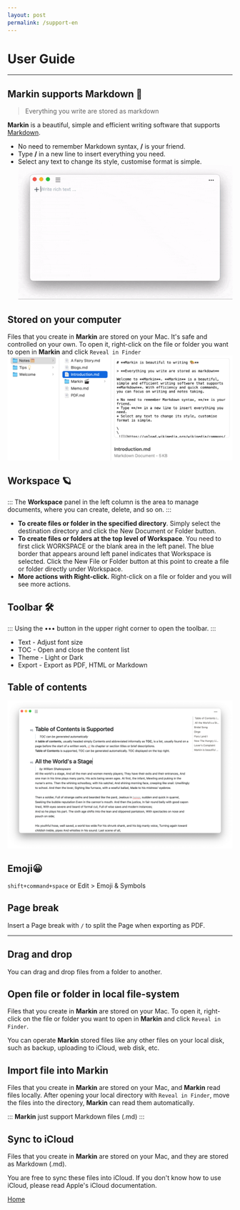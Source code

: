 ```yaml
---
layout: post
permalink: /support-en
---
```

# User Guide

***

## Markin supports Markdown 🎨

> Everything you write are stored as markdown

**Markin** is a beautiful, simple and efficient writing software that supports [Markdown](https://www.markdownguide.org/).

* No need to remember Markdown syntax, **/** is your friend.
* Type **/** in a new line to insert everything you need.
* Select any text to change its style, customise format is simple.
![write efficiently](markin.gif)

## Stored on your computer
Files that you create in **Markin** are stored on your Mac. It's safe and controlled on your own. To open it, right-click on the file or folder you want to open in **Markin** and click `Reveal in Finder`
![Stored on your computer](local.png)

## Workspace 🪐

:::
The **Workspace** panel in the left column is the area to manage documents, where you can create, delete, and so on.
:::

* **To create files or folder in the specified directory**. Simply select the destination directory and click the New Document or Folder button.
* **To create files or folders at the top level of Workspace**. You need to first click WORKSPACE or the blank area in the left panel. The blue border that appears around left panel indicates that Workspace is selected. Click the New File or Folder button at this point to create a file or folder directly under Workspace.
* **More actions with Right-click.** Right-click on a file or folder and you will see more actions.


## Toolbar 🛠


:::
Using the ••• button in the upper right corner to open the toolbar.
:::

* Text - Adjust font size
* TOC - Open and close the content list
* Theme - Light or Dark
* Export - Export as PDF, HTML or Markdown

## Table of contents
![Toc](toc.png)

## Emoji😀

`shift+command+space` or Edit > Emoji & Symbols

## Page break

Insert a Page break with `/` to split the Page when exporting as PDF.


***

## Drag and drop

You can drag and drop files from a folder to another.

## Open file or folder in local file-system

Files that you create in **Markin** are stored on your Mac. To open it, right-click on the file or folder you want to open in **Markin** and click `Reveal in Finder`.

You can operate **Markin** stored files like any other files on your local disk, such as backup, uploading to iCloud, web disk, etc.

## Import file into Markin

Files that you create in **Markin** are stored on your Mac, and **Markin** read files locally. After opening your local directory with `Reveal in Finder`, move the files into the directory, **Markin** can read them automatically.


:::
**Markin** just support Markdown files (.md)
:::

## Sync to iCloud

Files that you create in **Markin** are stored on your Mac, and they are stored as Markdown (.md).

You are free to sync these files into iCloud. If you don't know how to use iCloud, please read Apple's iCloud documentation.

[Home](./)
